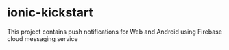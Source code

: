 # ionic-kickstart

This project contains push notifications for Web and Android using Firebase cloud messaging service
